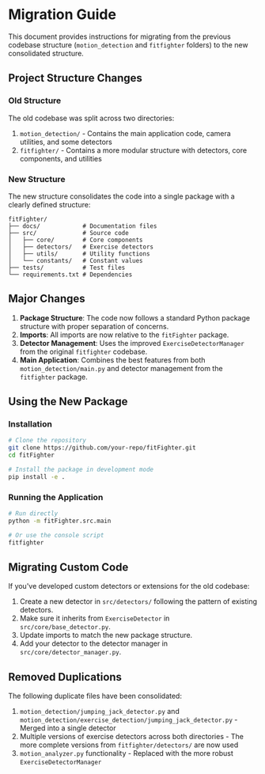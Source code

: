 # Migration Guide

This document provides instructions for migrating from the previous codebase
structure (`motion_detection` and `fitfighter` folders) to the new consolidated
structure.

## Project Structure Changes

### Old Structure

The old codebase was split across two directories:

1. `motion_detection/` - Contains the main application code, camera utilities,
   and some detectors
2. `fitfighter/` - Contains a more modular structure with detectors, core
   components, and utilities

### New Structure

The new structure consolidates the code into a single package with a clearly
defined structure:

```
fitFighter/
├── docs/            # Documentation files
├── src/             # Source code
│   ├── core/        # Core components
│   ├── detectors/   # Exercise detectors
│   ├── utils/       # Utility functions
│   └── constants/   # Constant values
├── tests/           # Test files
└── requirements.txt # Dependencies
```

## Major Changes

1. **Package Structure**: The code now follows a standard Python package
   structure with proper separation of concerns.
2. **Imports**: All imports are now relative to the `fitFighter` package.
3. **Detector Management**: Uses the improved `ExerciseDetectorManager` from the
   original `fitfighter` codebase.
4. **Main Application**: Combines the best features from both
   `motion_detection/main.py` and detector management from the `fitfighter`
   package.

## Using the New Package

### Installation

```bash
# Clone the repository
git clone https://github.com/your-repo/fitFighter.git
cd fitFighter

# Install the package in development mode
pip install -e .
```

### Running the Application

```bash
# Run directly
python -m fitFighter.src.main

# Or use the console script
fitfighter
```

## Migrating Custom Code

If you've developed custom detectors or extensions for the old codebase:

1. Create a new detector in `src/detectors/` following the pattern of existing
   detectors.
2. Make sure it inherits from `ExerciseDetector` in `src/core/base_detector.py`.
3. Update imports to match the new package structure.
4. Add your detector to the detector manager in `src/core/detector_manager.py`.

## Removed Duplications

The following duplicate files have been consolidated:

1. `motion_detection/jumping_jack_detector.py` and
   `motion_detection/exercise_detection/jumping_jack_detector.py` - Merged into
   a single detector
2. Multiple versions of exercise detectors across both directories - The more
   complete versions from `fitfighter/detectors/` are now used
3. `motion_analyzer.py` functionality - Replaced with the more robust
   `ExerciseDetectorManager`
